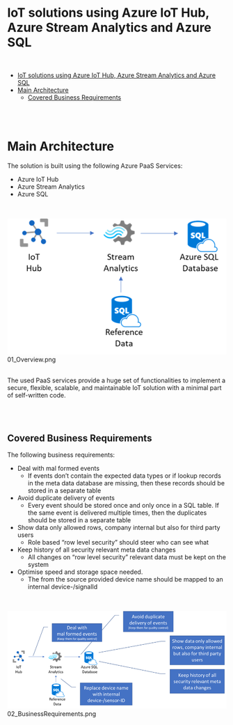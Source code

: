 IoT solutions using Azure IoT Hub, Azure Stream Analytics and Azure SQL
=======================================================================

<br/>

- [IoT solutions using Azure IoT Hub, Azure Stream Analytics and Azure SQL](#iot-solutions-using-azure-iot-hub-azure-stream-analytics-and-azure-sql)
- [Main Architecture](#main-architecture)
  - [Covered Business Requirements](#covered-business-requirements)

<br/>
<br/>

# Main Architecture #

The solution is built using the following Azure PaaS Services:

- Azure IoT Hub
- Azure Stream Analytics
- Azure SQL 

<br/>
<br/>

<img src="media\01_Overview.png" width=900>
01_Overview.png

<br/>
<br/>

The used PaaS services provide a huge set of functionalities to implement a secure, flexible, scalable, and maintainable IoT solution with a minimal part of self-written code.

<br/>
<br/>

## Covered Business Requirements
The following business requirements:
-	Deal with mal formed events
    - If events don’t contain the expected data types or if lookup records in the meta data database are missing, then these records should be stored in a separate table
-	Avoid duplicate delivery of events
    -  Every event should be stored once and only once in a SQL table. If the same event is delivered multiple times, then the duplicates should be stored in a separate table
-	Show data only allowed rows, company internal but also for third party users
    -  Role based “row level security” should steer who can see what
- 	Keep history of all security relevant meta data changes
    - All changes on “row level security” relevant data must be kept on the system
-	Optimise speed and storage space needed. 
    - The from the source provided device name should be mapped to an internal device-/signalId

<br/>
<br/>

<img src="media\02_BusinessRequirements.png" width=900>
02_BusinessRequirements.png  
  
  

<br/>
<br/>
<br/>

